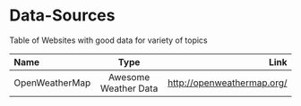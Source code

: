 Data-Sources
============

Table of Websites with good data for variety of topics


| Name | Type | Link |
| :--- | :---:| ---: |
| OpenWeatherMap | Awesome Weather Data | http://openweathermap.org/ |
